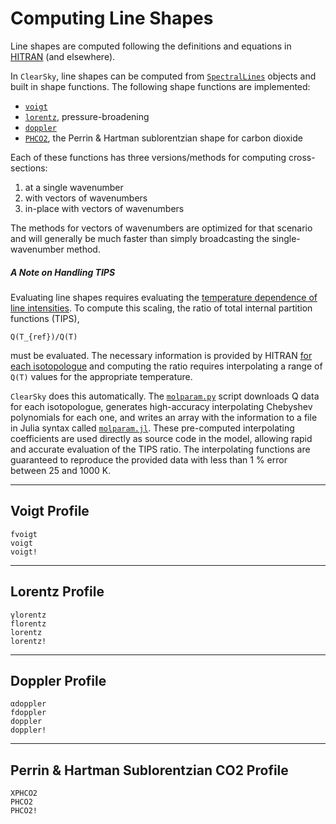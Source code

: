 # Computing Line Shapes

Line shapes are computed following the definitions and equations in [HITRAN](https://hitran.org/docs/definitions-and-units/) (and elsewhere).

In `ClearSky`, line shapes can be computed from [`SpectralLines`](@ref) objects and built in shape functions. The following shape functions are implemented:

* [`voigt`](@ref)
* [`lorentz`](@ref), pressure-broadening
* [`doppler`](@ref)
* [`PHCO2`](@ref), the Perrin & Hartman sublorentzian shape for carbon dioxide

Each of these functions has three versions/methods for computing cross-sections:

1. at a single wavenumber
2. with vectors of wavenumbers
3. in-place with vectors of wavenumbers

The methods for vectors of wavenumbers are optimized for that scenario and will generally be much faster than simply broadcasting the single-wavenumber method.

##### A Note on Handling TIPS

Evaluating line shapes requires evaluating the [temperature dependence of line intensities](https://hitran.org/docs/definitions-and-units/#mjx-eqn-eqn-intensity-temperature-dependence). To compute this scaling, the ratio of total internal partition functions (TIPS),

``Q(T_{ref})/Q(T)``

must be evaluated. The necessary information is provided by HITRAN [for each isotopologue](https://hitran.org/docs/iso-meta/) and computing the ratio requires interpolating a range of ``Q(T)`` values for the appropriate temperature.

`ClearSky` does this automatically. The [`molparam.py`](https://github.com/wordsworthgroup/ClearSky.jl/blob/main/scripts/molparam.py) script downloads Q data for each isotopologue, generates high-accuracy interpolating Chebyshev polynomials for each one, and writes an array with the information to a file in Julia syntax called [`molparam.jl`](https://github.com/wordsworthgroup/ClearSky.jl/blob/main/src/molparam.jl). These pre-computed interpolating coefficients are used directly as source code in the model, allowing rapid and accurate evaluation of the TIPS ratio. The interpolating functions are guaranteed to reproduce the provided data with less than 1 % error between 25 and 1000 K.

-----

## Voigt Profile

```@docs
fvoigt
voigt
voigt!
```

-----

## Lorentz Profile

```@docs
γlorentz
florentz
lorentz
lorentz!
```

-----

## Doppler Profile

```@docs
αdoppler
fdoppler
doppler
doppler!
```

-----

## Perrin & Hartman Sublorentzian CO2 Profile

```@docs
ΧPHCO2
PHCO2
PHCO2!
```
